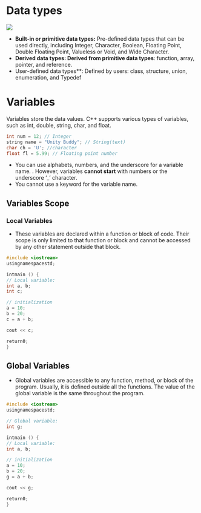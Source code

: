 # Data types
![](https://hackr.io/blog/media/2-34.png?ezimgfmt=rs:714x415/rscb1/ng:webp/ngcb1)
- **Built-in or primitive data types:** Pre-defined data types that can be used directly, including Integer, Character, Boolean, Floating Point, Double Floating Point, Valueless or Void, and Wide Character.
- **Derived data types: Derived from primitive data types**: function, array, pointer, and reference.
- User-defined data types**: Defined by users: class, structure, union, enumeration, and Typedef

# Variables

Variables store the data values. C++ supports various types of variables, such as int, double, string, char, and float. 
```cpp
int num = 12; // Integer
string name = "Unity Buddy"; // String(text)
char ch = 'U'; //character
float fl = 5.99; // Floating point number
```
- You can use alphabets, numbers, and the underscore for a variable name. 
. However, variables **cannot start** with numbers or the underscore ‘_’ character. 
- You cannot use a keyword for the variable name. 

## Variables Scope
###  Local Variables
- These variables are declared within a function or block of code. Their scope is only limited to that function or block and cannot be accessed by any other statement outside that block. 
```cpp
#include <iostream>
usingnamespacestd;

intmain () {
// Local variable:
int a, b;
int c;

// initialization
a = 10;
b = 20;
c = a + b;

cout << c;

return0;
}
```
## Global Variables 
- Global variables are accessible to any function, method, or block of the program. Usually, it is defined outside all the functions. The value of the global variable is the same throughout the program. 
```cpp
#include <iostream>
usingnamespacestd;

// Global variable:
int g;

intmain () {
// Local variable:
int a, b;

// initialization
a = 10;
b = 20;
g = a + b;

cout << g;

return0;
}
```

